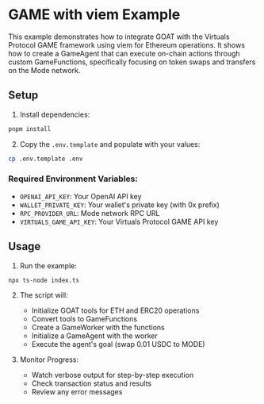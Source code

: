 # GAME with viem Example

This example demonstrates how to integrate GOAT with the Virtuals Protocol GAME framework using viem for Ethereum operations. It shows how to create a GameAgent that can execute on-chain actions through custom GameFunctions, specifically focusing on token swaps and transfers on the Mode network.

## Setup

1. Install dependencies:
```bash
pnpm install
```

2. Copy the `.env.template` and populate with your values:
```bash
cp .env.template .env
```

### Required Environment Variables:
- `OPENAI_API_KEY`: Your OpenAI API key
- `WALLET_PRIVATE_KEY`: Your wallet's private key (with 0x prefix)
- `RPC_PROVIDER_URL`: Mode network RPC URL
- `VIRTUALS_GAME_API_KEY`: Your Virtuals Protocol GAME API key

## Usage

1. Run the example:
```bash
npx ts-node index.ts
```

2. The script will:
   - Initialize GOAT tools for ETH and ERC20 operations
   - Convert tools to GameFunctions
   - Create a GameWorker with the functions
   - Initialize a GameAgent with the worker
   - Execute the agent's goal (swap 0.01 USDC to MODE)

3. Monitor Progress:
   - Watch verbose output for step-by-step execution
   - Check transaction status and results
   - Review any error messages
